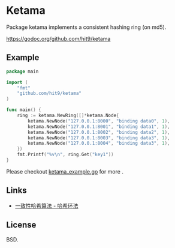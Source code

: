 Ketama
======

Package ketama implements a consistent hashing ring (on md5).

https://godoc.org/github.com/hit9/ketama

Example
-------

```go
package main

import (
	"fmt"
	"github.com/hit9/ketama"
)

func main() {
	ring := ketama.NewRing([]*ketama.Node{
		ketama.NewNode("127.0.0.1:8000", "binding data0", 1),
		ketama.NewNode("127.0.0.1:8001", "binding data1", 1),
		ketama.NewNode("127.0.0.1:8002", "binding data2", 1),
		ketama.NewNode("127.0.0.1:8003", "binding data3", 1),
		ketama.NewNode("127.0.0.1:8004", "binding data3", 1),
	})
	fmt.Printf("%v\n", ring.Get("key1"))
}
```

Please checkout [ketama_example.go](ketama_example.go) for more .

Links
-----

- [一致性哈希算法 - 哈希环法](https://writings.sh/post/consistent-hashing-algorithms-part-2-consistent-hash-ring)

License
-------

BSD.
